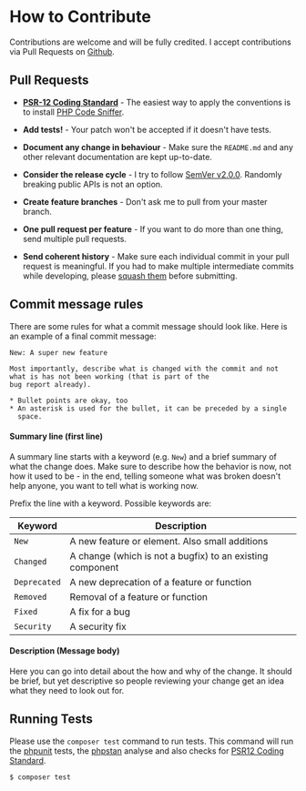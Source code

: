 # How to Contribute

Contributions are welcome and will be fully credited.
I accept contributions via Pull Requests on [Github](https://github.com/zaphyr-org/encrypt).

## Pull Requests

- **[PSR-12 Coding Standard](https://www.php-fig.org/psr/psr-12/)** - The easiest way to apply the conventions is to install [PHP Code Sniffer](http://pear.php.net/package/PHP_CodeSniffer).

- **Add tests!** - Your patch won't be accepted if it doesn't have tests.

- **Document any change in behaviour** - Make sure the `README.md` and any other relevant
  documentation are kept up-to-date.

- **Consider the release cycle** - I try to follow [SemVer v2.0.0](http://semver.org/).
  Randomly breaking public APIs is not an option.

- **Create feature branches** - Don't ask me to pull from your master branch.

- **One pull request per feature** - If you want to do more than one thing,
  send multiple pull requests.

- **Send coherent history** - Make sure each individual commit in your pull request is meaningful.
  If you had to make multiple intermediate commits while developing, please
  [squash them](http://www.git-scm.com/book/en/v2/Git-Tools-Rewriting-History#Changing-Multiple-Commit-Messages)
  before submitting.

## Commit message rules

There are some rules for what a commit message should look like. Here is an example of a final commit message:

```
New: A super new feature

Most importantly, describe what is changed with the commit and not what is has not been working (that is part of the
bug report already).

* Bullet points are okay, too
* An asterisk is used for the bullet, it can be preceded by a single
  space.
```

#### Summary line (first line)

A summary line starts with a keyword (e.g. `New`) and a brief summary of what the change does. Make sure to describe
how the behavior is now, not how it used to be - in the end, telling someone what was broken doesn't help anyone,
you want to tell what is working now.

Prefix the line with a keyword. Possible keywords are:

| Keyword       | Description
|---------------|------------
`New`           | A new feature or element. Also small additions
`Changed`       | A change (which is not a bugfix) to an existing component
`Deprecated`    | A new deprecation of a feature or function
`Removed`       | Removal of a feature or function
`Fixed`         | A fix for a bug
`Security`      | A security fix

#### Description (Message body)

Here you can go into detail about the how and why of the change. It should be brief, but yet descriptive
so people reviewing your change get an idea what they need to look out for.

## Running Tests

Please use the `composer test` command to run tests. This command will run the
[phpunit](https://phpunit.de/) tests, the
[phpstan](https://phpstan.org/) analyse and also checks for
[PSR12 Coding Standard](https://www.php-fig.org/psr/psr-12/).

```console
$ composer test
```
